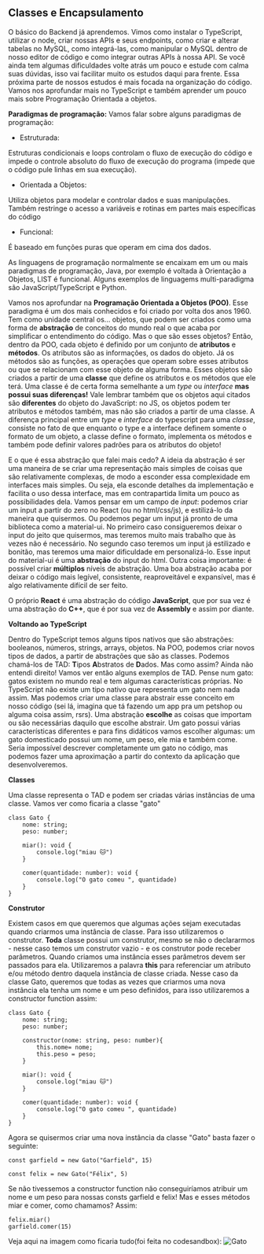 ## Classes e Encapsulamento

O básico do Backend já aprendemos. Vimos como instalar o TypeScript, utilizar o node, criar nossas APIs e seus endpoints, como criar e alterar tabelas no MySQL, como integrá-las, como manipular o MySQL dentro de nosso editor de código e como integrar outras APIs à nossa API. Se você ainda tem algumas dificuldades volte atrás um pouco e estude com calma suas dúvidas, isso vai facilitar muito os estudos daqui para frente. Essa próxima parte de nossos estudos é mais focada na organização do código. Vamos nos aprofundar mais no TypeScript e também aprender um pouco mais sobre Programação Orientada a objetos. 

**Paradigmas de programação:**
Vamos falar sobre alguns paradigmas de programação:

* Estruturada:

Estruturas condicionais e loops controlam o fluxo de execução do código e impede o controle absoluto do fluxo de execução do programa (impede que o código pule linhas em sua execução).

* Orientada a Objetos:

Utiliza objetos para modelar e controlar dados e suas manipulações. Também restringe o acesso a variáveis e rotinas em partes mais específicas do código

* Funcional:

É baseado em funções puras que operam em cima dos dados.

As linguagens de programação normalmente se encaixam em um ou mais paradigmas de programação, Java, por exemplo é voltada à Orientação a Objetos, LIST é funcional. Alguns exemplos de linguagems multi-paradigma são JavaScript/TypeScript e Python.

Vamos nos aprofundar na **Programação Orientada a Objetos (POO)**. Esse paradigma é um dos mais conhecidos e foi criado por volta dos anos 1960. Tem como unidade central os... objetos, que podem ser criados como uma forma de **abstração** de conceitos do mundo real o que acaba por simplificar o entendimento do código. Mas o que são esses objetos? Então, dentro da POO, cada objeto é definido por um conjunto de **atributos** e **métodos**. Os atributos são as informações, os dados do objeto. Já os métodos são as funções, as operações que operam sobre esses atributos ou que se relacionam com esse objeto de alguma forma. Esses objetos são criados a partir de uma **classe** que define os atributos e os métodos que ele terá. Uma classe é de certa forma semelhante a um *type* ou *interface* **mas possui suas diferenças!** Vale lembrar também que os objetos aqui citados são **diferentes** do objeto do JavaScript: no JS, os objetos podem ter atributos e métodos também, mas  não são criados a partir de uma classe. A diferença principal entre um *type* e *interface* do typescript para uma *classe*, consiste no fato de que enquanto o type e a interface definem somente o formato de um objeto, a classe define o formato, implementa os métodos e também pode definir valores padrões para os atributos do objeto!

E o que é essa abstração que falei mais cedo? A ideia da abstração é ser uma maneira de se criar uma representação mais simples de coisas que são relativamente complexas, de modo a esconder essa complexidade em interfaces mais simples. Ou seja, ela esconde detalhes da implementação e facilita o uso dessa interface, mas em contrapartida limita um pouco as possibilidades dela. Vamos pensar em um campo de *input*: podemos criar um input a partir do zero no React (ou no html/css/js), e estilizá-lo da maneira que quisermos. Ou podemos pegar um input já pronto de uma biblioteca como a material-ui. No primeiro caso consigueremos deixar o input do jeito que quisermos, mas teremos muito mais trabalho que às vezes não é necessário. No segundo caso teremos um input já estilizado e bonitão, mas teremos uma maior dificuldade em personalizá-lo. Esse input do material-ui é uma **abstração** do input do html.  Outra coisa importante: é possível criar **múltiplos** níveis de abstração. Uma boa abstração acaba por deixar o código mais legível, consistente, reaproveitável e expansível, mas é algo relativamente difícil de ser feito.

O próprio **React** é uma abstração do código **JavaScript**, que por sua vez é uma abstração do **C++**, que é por sua vez de **Assembly** e assim por diante.

**Voltando ao TypeScript**

Dentro do TypeScript temos alguns tipos nativos que são abstrações: booleanos, números, strings, arrays, objetos. Na POO, podemos criar novos tipos de dados, a partir de abstrações que são as classes. Podemos chamá-los de TAD: **T**ipos **A**bstratos de **D**ados. Mas como assim? Ainda não entendi direito! Vamos ver então alguns exemplos de TAD. Pense num gato: gatos existem no mundo real e tem algumas características próprias. No TypeScript não existe um tipo nativo que representa um gato nem nada assim. Mas podemos criar uma classe para abstrair esse conceito em nosso código (sei lá, imagina que tá fazendo um app pra um petshop ou alguma coisa assim, rsrs). Uma abstração **escolhe** as coisas que importam ou são necessárias daquilo que escolhe abstrair. Um gato possui várias características diferentes e para fins didáticos vamos escolher algumas: um gato domesticado possui um nome, um peso, ele mia e também come. Seria impossível descrever completamente um gato no código, mas podemos fazer uma aproximação a partir do contexto da aplicação que desenvolveremos.

**Classes**

Uma classe representa o TAD e podem ser criadas várias instâncias de uma classe. Vamos ver como ficaria a classe "gato"

```
class Gato {
    nome: string;
    peso: number;

    miar(): void {
        console.log("miau 🐱")
    }

    comer(quantidade: number): void {
        console.log("O gato comeu ", quantidade)
    }
}
```



**Construtor**

Existem casos em que queremos que algumas ações sejam executadas quando criarmos uma instância de classe. Para isso utilizaremos o construtor. **Toda** classe possui um construtor, mesmo se não o declararmos - nesse caso temos um construtor vazio - e os construtor pode receber parâmetros. Quando criamos uma instância esses parâmetros devem ser passados para ela. Utilizaremos a palavra **this** para referenciar um atributo e/ou método dentro daquela instância de classe criada. 
Nesse caso da classe Gato, queremos que todas as vezes que criarmos uma nova instância ela tenha um nome e um peso definidos, para isso utilizaremos a constructor function assim:

```
class Gato {
    nome: string;
    peso: number;
    
    constructor(nome: string, peso: number){
        this.nome= nome;
        this.peso = peso;
    }

    miar(): void {
        console.log("miau 🐱")
    }

    comer(quantidade: number): void {
        console.log("O gato comeu ", quantidade)
    }
}
```
Agora se quisermos criar uma nova instância da classe "Gato" basta fazer o seguinte:

```
const garfield = new Gato("Garfield", 15)

const felix = new Gato("Félix", 5)
```

Se não tivessemos a constructor function não conseguiríamos atribuir um nome e um peso para nossas consts garfield e felix! Mas e esses métodos miar e comer, como chamamos? Assim:

```
felix.miar()
garfield.comer(15)
```
Veja aqui na imagem como ficaria tudo(foi feita no codesandbox):
![Gato](https://i.imgur.com/Q9DApxA.png)
